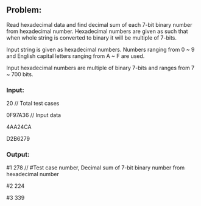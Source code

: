 ## Problem:
Read hexadecimal data and find decimal sum of each 7-bit binary number from hexadecimal number. Hexadecimal numbers are given as such that when whole string is converted to binary it will be multiple of 7-bits.

Input string is given as hexadecimal numbers. Numbers ranging from 0 ~ 9 and English capital letters ranging from A ~ F are used.

Input hexadecimal numbers are multiple of binary 7-bits and ranges from 7 ~ 700 bits.



### Input:

20 // Total test cases

0F97A36   // Input data

4AA24CA

D2B6279



### Output:
#1 278    // #Test case number, Decimal sum of 7-bit binary number from hexadecimal number

#2 224

#3 339
